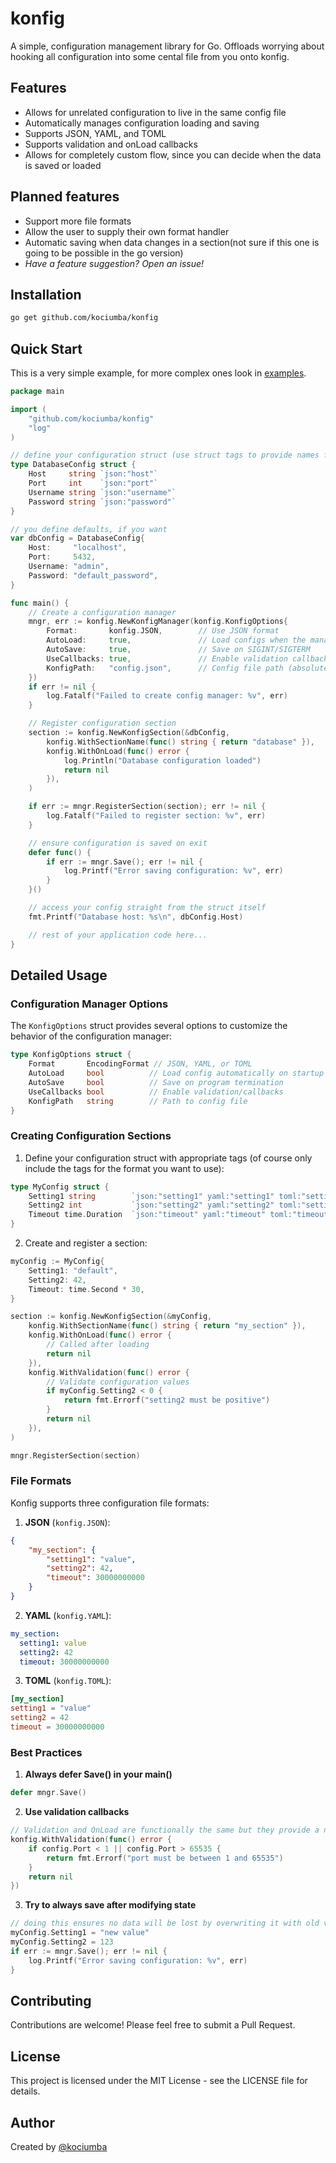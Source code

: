 # konfig

A simple, configuration management library for Go. Offloads worrying about hooking all configuration into some cental file from you onto konfig.

## Features

- Allows for unrelated configuration to live in the same config file
- Automatically manages configuration loading and saving
- Supports JSON, YAML, and TOML
- Supports validation and onLoad callbacks
- Allows for completely custom flow, since you can decide when the data is saved or loaded

## Planned features

- Support more file formats
- Allow the user to supply their own format handler
- Automatic saving when data changes in a section(not sure if this one is going to be possible in the go version)
- *Have a feature suggestion? Open an issue!*

## Installation

```bash
go get github.com/kociumba/konfig
```

## Quick Start

This is a very simple example, for more complex ones look in [examples](https://github.com/kociumba/konfig-go/tree/main/examples).

```go
package main

import (
    "github.com/kociumba/konfig"
    "log"
)

// define your configuration struct (use struct tags to provide names for the format you want to use)
type DatabaseConfig struct {
    Host     string `json:"host"`
    Port     int    `json:"port"`
    Username string `json:"username"`
    Password string `json:"password"`
}

// you define defaults, if you want
var dbConfig = DatabaseConfig{
    Host:     "localhost",
    Port:     5432,
    Username: "admin",
    Password: "default_password",
}

func main() {
    // Create a configuration manager
    mngr, err := konfig.NewKonfigManager(konfig.KonfigOptions{
        Format:       konfig.JSON,        // Use JSON format
        AutoLoad:     true,               // Load configs when the manager is created
        AutoSave:     true,               // Save on SIGINT/SIGTERM
        UseCallbacks: true,               // Enable validation callbacks
        KonfigPath:   "config.json",      // Config file path (absolute or relative to wd)
    })
    if err != nil {
        log.Fatalf("Failed to create config manager: %v", err)
    }

    // Register configuration section
    section := konfig.NewKonfigSection(&dbConfig,
        konfig.WithSectionName(func() string { return "database" }),
        konfig.WithOnLoad(func() error {
            log.Println("Database configuration loaded")
            return nil
        }),
    )

    if err := mngr.RegisterSection(section); err != nil {
        log.Fatalf("Failed to register section: %v", err)
    }

    // ensure configuration is saved on exit
    defer func() {
        if err := mngr.Save(); err != nil {
            log.Printf("Error saving configuration: %v", err)
        }
    }()

    // access your config straight from the struct itself
    fmt.Printf("Database host: %s\n", dbConfig.Host)

    // rest of your application code here...
}
```

## Detailed Usage

### Configuration Manager Options

The `KonfigOptions` struct provides several options to customize the behavior of the configuration manager:

```go
type KonfigOptions struct {
    Format       EncodingFormat // JSON, YAML, or TOML
    AutoLoad     bool          // Load config automatically on startup
    AutoSave     bool          // Save on program termination
    UseCallbacks bool          // Enable validation/callbacks
    KonfigPath   string        // Path to config file
}
```

### Creating Configuration Sections

1. Define your configuration struct with appropriate tags (of course only include the tags for the format you want to use):
```go
type MyConfig struct {
    Setting1 string        `json:"setting1" yaml:"setting1" toml:"setting1"`
    Setting2 int           `json:"setting2" yaml:"setting2" toml:"setting2"`
    Timeout time.Duration  `json:"timeout" yaml:"timeout" toml:"timeout"`
}
```

2. Create and register a section:
```go
myConfig := MyConfig{
    Setting1: "default",
    Setting2: 42,
    Timeout: time.Second * 30,
}

section := konfig.NewKonfigSection(&myConfig,
    konfig.WithSectionName(func() string { return "my_section" }),
    konfig.WithOnLoad(func() error {
        // Called after loading
        return nil
    }),
    konfig.WithValidation(func() error {
        // Validate configuration values
        if myConfig.Setting2 < 0 {
            return fmt.Errorf("setting2 must be positive")
        }
        return nil
    }),
)

mngr.RegisterSection(section)
```

### File Formats

Konfig supports three configuration file formats:

1. **JSON** (`konfig.JSON`):
```json
{
    "my_section": {
        "setting1": "value",
        "setting2": 42,
        "timeout": 30000000000
    }
}
```

2. **YAML** (`konfig.YAML`):
```yaml
my_section:
  setting1: value
  setting2: 42
  timeout: 30000000000
```

3. **TOML** (`konfig.TOML`):
```toml
[my_section]
setting1 = "value"
setting2 = 42
timeout = 30000000000
```

### Best Practices

1. **Always defer Save() in your main()**
```go
defer mngr.Save()
```

2. **Use validation callbacks**
```go
// Validation and OnLoad are functionally the same but they provide a nice way to separate concerns
konfig.WithValidation(func() error {
    if config.Port < 1 || config.Port > 65535 {
        return fmt.Errorf("port must be between 1 and 65535")
    }
    return nil
})
```

3. **Try to always save after modifying state**
```go
// doing this ensures no data will be lost by overwriting it with old values whe calling Load(), the one exception is when you have a dedicated settings menu with a save button
myConfig.Setting1 = "new value"
myConfig.Setting2 = 123
if err := mngr.Save(); err != nil {
    log.Printf("Error saving configuration: %v", err)
}
```

## Contributing

Contributions are welcome! Please feel free to submit a Pull Request.

## License

This project is licensed under the MIT License - see the LICENSE file for details.

## Author

Created by [@kociumba](https://github.com/kociumba)
